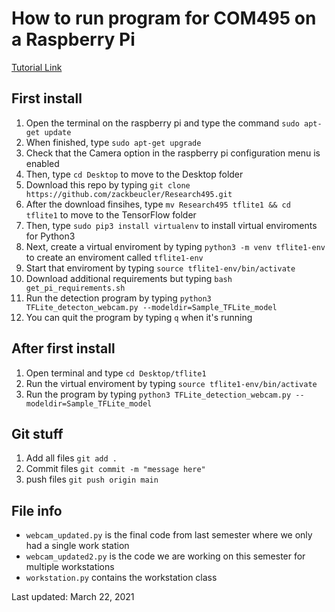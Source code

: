 # How to run program for COM495 on a Raspberry Pi

[Tutorial Link](https://www.youtube.com/watch?v=aimSGOAUI8Y)

## First install

1. Open the terminal on the raspberry pi and type the command `sudo apt-get update`
2. When finished, type `sudo apt-get upgrade`
3. Check that the Camera option in the raspberry pi configuration menu is enabled
4. Then, type `cd Desktop` to move to the Desktop folder
4. Download this repo by typing `git clone https://github.com/zackbeucler/Research495.git`
5. After the download finsihes, type `mv Research495 tflite1 && cd tflite1` to move to the TensorFlow folder
6. Then, type `sudo pip3 install virtualenv` to install virtual enviroments for Python3
7. Next, create a virtual enviroment by typing `python3 -m venv tflite1-env` to create an enviroment called `tflite1-env`
8. Start that enviroment by typing `source tflite1-env/bin/activate`
9. Download additional requirements but typing `bash get_pi_requirements.sh`
10. Run the detection program by typing `python3 TFLite_detecton_webcam.py --modeldir=Sample_TFLite_model`
11. You can quit the program by typing `q` when it's running

## After first install

1. Open terminal and type `cd Desktop/tflite1`
2. Run the virtual enviroment by typing `source tflite1-env/bin/activate`
3. Run the program by typing `python3 TFLite_detection_webcam.py --modeldir=Sample_TFLite_model`

## Git stuff

1. Add all files `git add .`
2. Commit files `git commit -m "message here"`
3. push files `git push origin main`

## File info
- `webcam_updated.py` is the final code from last semester where we only had a single work station
- `webcam_updated2.py` is the code we are working on this semester for multiple workstations
- `workstation.py` contains the workstation class

Last updated: March 22, 2021
